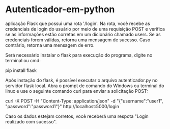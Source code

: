 # Autenticador-em-python

aplicação Flask que possui uma rota '/login'. Na rota, você recebe as credenciais de login do usuário por meio de uma requisição POST e verifica se as informações estão corretas em um dicionário chamado users. Se as credenciais forem válidas, retorna uma mensagem de sucesso. Caso contrário, retorna uma mensagem de erro.

Será necessário instalar o flask para execução do programa, digite no terminal ou cmd:

pip install flask

Após instação do flask, é possível executar o arquivo autenticador.py no servidor flask local. Abra o prompt de comando do Windows ou terminal do linux e use o seguinte comando curl para enviar a solicitação POST:

curl -X POST -H "Content-Type: application/json" -d "{\"username\":\"user1\", \"password\":\"password1\"}" http://localhost:5000/login

Caso os dados estejam corretos, você receberá uma respota "Login realizado com sucesso".
